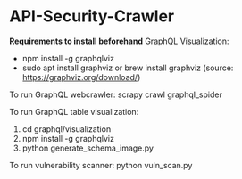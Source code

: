 # API-Security-Crawler

**Requirements to install beforehand** 
GraphQL Visualization: 
- npm install -g graphqlviz
- sudo apt install graphviz or brew install graphviz (source: https://graphviz.org/download/)


To run GraphQL webcrawler: scrapy crawl graphql_spider

To run GraphQL table visualization: 
1. cd graphql/visualization
2. npm install -g graphqlviz
3. python generate_schema_image.py

To run vulnerability scanner: python vuln_scan.py
